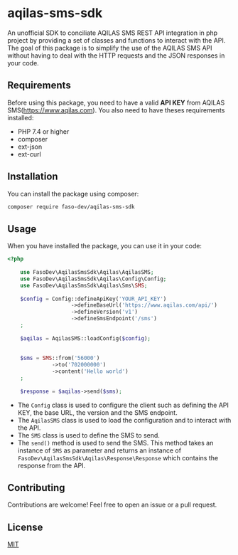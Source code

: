 # aqilas-sms-sdk

An unofficial SDK to conciliate AQILAS SMS REST API integration in php project by providing a set of classes and
functions to interact with the API.
The goal of this package is to simplify the use of the AQILAS SMS API without having to deal with the HTTP requests
and the JSON responses in your code.

## Requirements

Before using this package, you need to have a valid <strong>API KEY</strong> from AQILAS SMS(https://www.aqilas.com).
You also need to have theses requirements installed:

- PHP 7.4 or higher
- composer
- ext-json
- ext-curl

## Installation

You can install the package using composer:

```bash
composer require faso-dev/aqilas-sms-sdk
```

## Usage

When you have installed the package, you can use it in your code:

```php
<?php
	
	use FasoDev\AqilasSmsSdk\Aqilas\AqilasSMS;
	use FasoDev\AqilasSmsSdk\Aqilas\Config\Config;
	use FasoDev\AqilasSmsSdk\Aqilas\Sms\SMS;
	
	$config = Config::defineApiKey('YOUR_API_KEY')
	                ->defineBaseUrl('https://www.aqilas.com/api/')
	                ->defineVersion('v1')
	                ->defineSmsEndpoint('/sms')
	;
	
	$aqilas = AqilasSMS::loadConfig($config);
	
	
	$sms = SMS::from('56000')
	          ->to('702000000')
	          ->content('Hello world')
	;
	
	$response = $aqilas->send($sms);

```

- The `Config` class is used to configure the client such as defining the API KEY, the base URL, the version and the SMS
  endpoint.
- The `AqilasSMS` class is used to load the configuration and to interact with the API.
- The `SMS` class is used to define the SMS to send.
- The `send()` method is used to send the SMS.
  This method takes an instance of `SMS` as parameter and
  returns an instance of `FasoDev\AqilasSmsSdk\Aqilas\Response\Response` which contains the response from the API.

## Contributing

Contributions are welcome! Feel free to open an issue or a pull request.

## License

[MIT](https://choosealicense.com/licenses/mit/)
